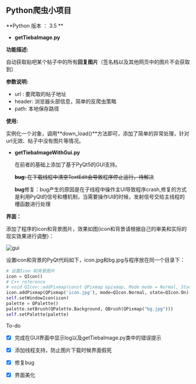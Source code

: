 ## Python爬虫小项目

**Python 版本 ： 3.5 **

- **getTiebaImage.py**

**功能描述:**

自动获取贴吧某个帖子中的所有**回复图片**（签名档以及其他网页中的图片不会获取到）

**参数说明:**

- url : 要爬取的帖子地址
- header: 浏览器头部信息，简单的反爬虫策略
- path: 本地保存路径
  ​

**使用:**

实例化一个对象，调用**down_load()**方法即可，添加了简单的异常处理，针对url无效、帖子中没有图片等情况。

- **getTiebaImageWithGui.py**

  在前者的基础上添加了基于PyQt5的GUI支持。

  ~~**bug**: 在下载线程中清空TextEdit会导致程序停止运行，待解决~~

  **bug**修复：bug产生的原因是在子线程中操作主UI导致程序crash,修复的方式是利用PyQt的信号和槽机制，当需要操作UI的时候，发射信号交给主线程的槽函数进行处理

**界面：**

添加了程序的icon和背景图片，效果如图(icon和背景请根据自己的审美和实际的现实效果进行调整)：

![gui](http://odh8qadsk.bkt.clouddn.com/20161026_225718.png)

设置icon和背景的PyQt代码如下，icon.jpg和bg.jpg与程序放在同一个目录下：

```python
# 设置Icon 和背景图片
icon = QIcon()
# C++ reference
# void QIcon::addPixmap(const QPixmap &pixmap, Mode mode = Normal, State state = Off)
icon.addPixmap(QPixmap('icon.jpg'), mode=QIcon.Normal, state=QIcon.On)
self.setWindowIcon(icon)
palette = QPalette()
palette.setBrush(QPalette.Background, QBrush(QPixmap("bg.jpg")))
self.setPalette(palette)
```

To-do

- [x] 完成在GUI界面中显示log以及getTiebaImage.py类中的错误提示
- [x] 添加线程支持，防止图片下载时候界面假死
- [x] 修复bug
- [x] 界面美化









